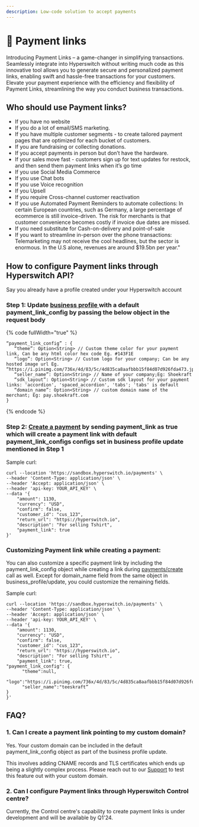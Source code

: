 ```yaml
---
description: Low-code solution to accept payments
---
```


# 🔗 Payment links

Introducing Payment Links – a game-changer in simplifying transactions. Seamlessly integrate into Hyperswitch without writing much code as this innovative tool allows you to generate secure and personalized payment links, enabling swift and hassle-free transactions for your customers. Elevate your payment experience with the efficiency and flexibility of Payment Links, streamlining the way you conduct business transactions.

## Who should use Payment links?

* If you have no website
* If you do a lot of email/SMS marketing.
* If you have multiple customer segments - to create tailored payment pages that are optimized for each bucket of customers.
* If you are fundraising or collecting donations.
* If you accept payments in person but don’t have the hardware.
* If your sales move fast - customers sign up for text updates for restock, and then send them payment links when it’s go time
* If you use Social Media Commerce
* If you use Chat bots
* If you use Voice recognition
* If you Upsell
* If you require Cross-channel customer reactivation
* If you use Automated Payment Reminders to automate collections: In certain European countries, such as Germany, a large percentage of ecommerce is still invoice-driven. The risk for merchants is that customer convenience becomes costly if invoice due dates are missed.
* If you need substitute for Cash-on-delivery and point-of-sale
* If you want to streamline in-person over the phone transactions: Telemarketing may not receive the cool headlines, but the sector is enormous. In the U.S alone, revenues are around $19.5bn per year."

## How to configure Payment links through Hyperswitch API?

Say you already have a profile created under your Hyperswitch account

### Step 1: Update [business profile ](https://api-reference.hyperswitch.io/api-reference/business-profile/business-profile--update)with a default payment\_link\_config by passing the below object in the request body

{% code fullWidth="true" %}
```
“payment_link_config” : {
   “theme”: Option<String> // Custom theme color for your payment link, Can be any html color hex code Eg. #143F1E
   “logo”: Option<String> // Custom logo for your company; Can be any hosted image url Eg. “https://i.pinimg.com/736x/4d/83/5c/4d835ca8aafbbb15f84d07d926fda473.jpg”,
   “seller_name”: Option<String> // Name of your company;Eg: Shoekraft 
   “sdk_layout”: Option<String> // Custom sdk layout for your payment links: 'accordion', 'spaced_accordion', 'tabs'; 'tabs' is default
   “domain_name”: Option<String> // custom domain name of the merchant; Eg: pay.shoekraft.com     
}
```
{% endcode %}



### Step 2: [Create a payment](https://api-reference.hyperswitch.io/api-reference/payments/payments--create) by sending payment\_link as true which will create a payment link with default payment\_link\_configs configs set in business profile update mentioned in Step 1

Sample curl:

```
curl --location 'https://sandbox.hyperswitch.io/payments' \
--header 'Content-Type: application/json' \
--header 'Accept: application/json' \
--header 'api-key: YOUR_API_KEY' \
--data '{
    "amount": 1130,
    "currency": "USD",
    "confirm": false,
    "customer_id": "cus_123",
    "return_url": "https://hyperswitch.io",
    "description": "For selling Tshirt",
    "payment_link": true
}'
```

### Customizing Payment link while creating a payment:

You can also customize a specific payment link by including the payment\_link\_config object while creating a link during [payments/create](https://api-reference.hyperswitch.io/api-reference/payments/payments--create) call as well. Except for domain\_name field from the same object in business\_profile/update, you could customize the remaining fields.

Sample curl:

```markup
curl --location 'https://sandbox.hyperswitch.io/payments' \
--header 'Content-Type: application/json' \
--header 'Accept: application/json' \
--header 'api-key: YOUR_API_KEY' \
--data '{
    "amount": 1130,
    "currency": "USD",
    "confirm": false,
    "customer_id": "cus_123",
    "return_url": "https://hyperswitch.io",
    "description": "For selling Tshirt",
    "payment_link": true,
"payment_link_config": {
      "theme":null,
      "logo":"https://i.pinimg.com/736x/4d/83/5c/4d835ca8aafbbb15f84d07d926fda473.jpg",
      "seller_name":"teeskraft”
}
}'
```



## FAQ?

### 1. Can I create a payment link pointing to my custom domain?

Yes. Your custom domain can be included in the default payment\_link\_config object as part of the business profile update.&#x20;

This involves adding CNAME records and TLS certificates which ends up being a slightly complex process. Please reach out to our [Support](https://join.slack.com/t/hyperswitch-io/shared\_invite/zt-1k6cz4lee-SAJzhz6bjmpp4jZCDOtOIg) to test this feature out with your custom domain.

### 2. Can I configure Payment links through Hyperswitch Control centre?

Currently, the Control centre's capability to create payment links is under development and will be available by Q1'24.
